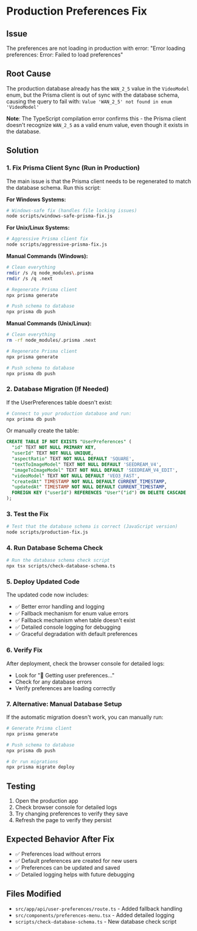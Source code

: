 # Production Preferences Fix

## Issue
The preferences are not loading in production with error: "Error loading preferences: Error: Failed to load preferences"

## Root Cause
The production database already has the `WAN_2_5` value in the `VideoModel` enum, but the Prisma client is out of sync with the database schema, causing the query to fail with: `Value 'WAN_2_5' not found in enum 'VideoModel'`

**Note**: The TypeScript compilation error confirms this - the Prisma client doesn't recognize `WAN_2_5` as a valid enum value, even though it exists in the database.

## Solution

### 1. Fix Prisma Client Sync (Run in Production)

The main issue is that the Prisma client needs to be regenerated to match the database schema. Run this script:

**For Windows Systems:**
```bash
# Windows-safe fix (handles file locking issues)
node scripts/windows-safe-prisma-fix.js
```

**For Unix/Linux Systems:**
```bash
# Aggressive Prisma client fix
node scripts/aggressive-prisma-fix.js
```

**Manual Commands (Windows):**
```bash
# Clean everything
rmdir /s /q node_modules\.prisma
rmdir /s /q .next

# Regenerate Prisma client
npx prisma generate

# Push schema to database
npx prisma db push
```

**Manual Commands (Unix/Linux):**
```bash
# Clean everything
rm -rf node_modules/.prisma .next

# Regenerate Prisma client
npx prisma generate

# Push schema to database
npx prisma db push
```

### 2. Database Migration (If Needed)

If the UserPreferences table doesn't exist:

```bash
# Connect to your production database and run:
npx prisma db push
```

Or manually create the table:

```sql
CREATE TABLE IF NOT EXISTS "UserPreferences" (
  "id" TEXT NOT NULL PRIMARY KEY,
  "userId" TEXT NOT NULL UNIQUE,
  "aspectRatio" TEXT NOT NULL DEFAULT 'SQUARE',
  "textToImageModel" TEXT NOT NULL DEFAULT 'SEEDREAM_V4',
  "imageToImageModel" TEXT NOT NULL DEFAULT 'SEEDREAM_V4_EDIT',
  "videoModel" TEXT NOT NULL DEFAULT 'VEO3_FAST',
  "createdAt" TIMESTAMP NOT NULL DEFAULT CURRENT_TIMESTAMP,
  "updatedAt" TIMESTAMP NOT NULL DEFAULT CURRENT_TIMESTAMP,
  FOREIGN KEY ("userId") REFERENCES "User"("id") ON DELETE CASCADE
);
```

### 3. Test the Fix

```bash
# Test that the database schema is correct (JavaScript version)
node scripts/production-fix.js
```

### 4. Run Database Schema Check

```bash
# Run the database schema check script
npx tsx scripts/check-database-schema.ts
```

### 5. Deploy Updated Code

The updated code now includes:
- ✅ Better error handling and logging
- ✅ Fallback mechanism for enum value errors
- ✅ Fallback mechanism when table doesn't exist
- ✅ Detailed console logging for debugging
- ✅ Graceful degradation with default preferences

### 6. Verify Fix

After deployment, check the browser console for detailed logs:
- Look for "🔧 Getting user preferences..." 
- Check for any database errors
- Verify preferences are loading correctly

### 7. Alternative: Manual Database Setup

If the automatic migration doesn't work, you can manually run:

```bash
# Generate Prisma client
npx prisma generate

# Push schema to database
npx prisma db push

# Or run migrations
npx prisma migrate deploy
```

## Testing

1. Open the production app
2. Check browser console for detailed logs
3. Try changing preferences to verify they save
4. Refresh the page to verify they persist

## Expected Behavior After Fix

- ✅ Preferences load without errors
- ✅ Default preferences are created for new users
- ✅ Preferences can be updated and saved
- ✅ Detailed logging helps with future debugging

## Files Modified

- `src/app/api/user-preferences/route.ts` - Added fallback handling
- `src/components/preferences-menu.tsx` - Added detailed logging
- `scripts/check-database-schema.ts` - New database check script
